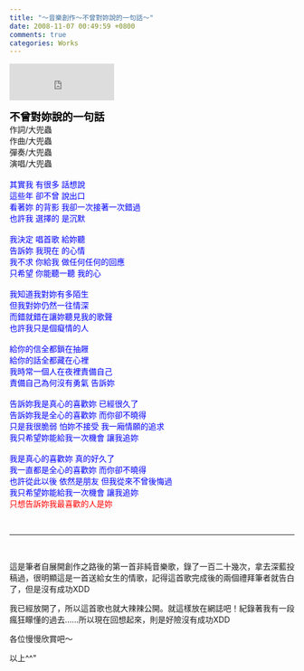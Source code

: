 ```yaml
---
title: "～音樂創作～不曾對妳說的一句話～"
date: 2008-11-07 00:49:59 +0800
comments: true
categories: Works
---
```

<p><iframe marginwidth="0" marginheight="0" src="http://vlog.xuite.net/vlog/guest/external.php?media_id=QWkzT2lsLTg2MzE3MC5mbHY=&amp;pt=2&amp;ar=0&amp;as=0" scrolling="no" width="185" frameborder="0" height="65"></iframe></p><p><span style="font-size: 14pt;"><b><span style="color: black;">不曾對妳說的一句話</span></b></span><br />作詞/大兜蟲<br />作曲/大兜蟲<br />彈奏/大兜蟲<br />演唱/大兜蟲<br /><br /> <span style="color: blue;"><span style="font-family: 新細明體;">其實我</span>    <span style="font-family: 新細明體;">有很多</span>    <span style="font-family: 新細明體;">話想說</span></span><br />  <span style="color: blue;"><span style="font-family: 新細明體;">這些年</span>    <span style="font-family: 新細明體;">卻不曾</span>    <span style="font-family: 新細明體;">說出口</span></span><br />  <span style="color: blue;"><span style="font-family: 新細明體;">看著妳</span>    <span style="font-family: 新細明體;">的背影</span>    <span style="font-family: 新細明體;">我卻一次接著一次錯過</span></span><br />  <span style="color: blue;"><span style="font-family: 新細明體;">也許我</span>    <span style="font-family: 新細明體;">選擇的</span>    <span style="font-family: 新細明體;">是沉默</span></span><br />  <br />  <span style="color: blue;"><span style="font-family: 新細明體;">我決定</span>    <span style="font-family: 新細明體;">唱首歌</span>    <span style="font-family: 新細明體;">給妳聽</span></span><br />  <span style="color: blue;"><span style="font-family: 新細明體;">告訴妳</span>    <span style="font-family: 新細明體;">我現在</span>    <span style="font-family: 新細明體;">的心情</span></span><br />  <span style="color: blue;"><span style="font-family: 新細明體;">我不求</span>    <span style="font-family: 新細明體;">你給我</span>    <span style="font-family: 新細明體;">做任何任何的回應</span></span><br />  <span style="color: blue;"><span style="font-family: 新細明體;">只希望</span>    <span style="font-family: 新細明體;">你能聽一聽</span>    <span style="font-family: 新細明體;">我的心</span></span><br />  <br />  <span style="color: blue;"><span style="font-family: 新細明體;">我知道我對妳有多陌生</span></span><br />  <span style="color: blue;"><span style="font-family: 新細明體;">但我對妳仍然一往情深</span></span><br />  <span style="color: blue;"><span style="font-family: 新細明體;">而錯就錯在讓妳聽見我的歌聲</span></span><br />  <span style="color: blue;"><span style="font-family: 新細明體;">也許我只是個癡情的人</span></span><br />  <br />  <span style="color: blue;"><span style="font-family: 新細明體;">給你的信全都鎖在抽屜</span></span><br />  <span style="color: blue;"><span style="font-family: 新細明體;">給你的話全都藏在心裡</span></span><br />  <span style="color: blue;"><span style="font-family: 新細明體;">我時常一個人在夜裡責備自己</span></span><br />  <span style="color: blue;"><span style="font-family: 新細明體;">責備自己為何沒有勇氣</span>        <span style="font-family: 新細明體;">告訴妳</span></span><br />  <br />  <span style="color: blue;"><span style="font-family: 新細明體;">告訴妳我是真心的喜歡妳</span>    <span style="font-family: 新細明體;">已經很久了</span></span><br />  <span style="color: blue;"><span style="font-family: 新細明體;">告訴妳我是全心的喜歡妳</span>    <span style="font-family: 新細明體;">而你卻不曉得</span></span><br />  <span style="color: blue;"><span style="font-family: 新細明體;">只是我很脆弱</span>        <span style="font-family: 新細明體;">怕妳不接受</span>    <span style="font-family: 新細明體;">我一廂情願的追求</span></span><br />  <span style="color: blue;"><span style="font-family: 新細明體;">我只希望妳能給我一次機會</span>        <span style="font-family: 新細明體;">讓我追妳</span></span><br />  <br />  <span style="color: blue;"><span style="font-family: 新細明體;">我是真心的喜歡妳</span>        <span style="font-family: 新細明體;">真的好久了</span></span><br />  <span style="color: blue;"><span style="font-family: 新細明體;">我一直都是全心的喜歡妳</span>        <span style="font-family: 新細明體;">而你卻不曉得</span></span><br />  <span style="color: blue;"><span style="font-family: 新細明體;">也許從此以後</span>        <span style="font-family: 新細明體;">依然是朋友</span>    <span style="font-family: 新細明體;">但我從來不曾後悔過</span></span><br />  <span style="color: blue;"><span style="font-family: 新細明體;">我只希望妳能給我一次機會</span>        <span style="font-family: 新細明體;">讓我追妳</span></span><br />  <span style="color: red;"><span style="font-family: 新細明體;">只想告訴妳我最喜歡的人</span><span style="font-family: 新細明體;">是妳</span></span></p><p>&nbsp;</p><hr /><p>&nbsp;</p><p>這是筆者自展開創作之路後的第一首非純音樂歌，錄了一百二十幾次，拿去深藍投稿過，很明顯這是一首送給女生的情歌，記得這首歌完成後的兩個禮拜筆者就告白了，但是沒有成功XDD</p><p>我已經放開了，所以這首歌也就大辣辣公開。就這樣放在網誌吧！紀錄著我有一段瘋狂矇懂的過去......所以現在回想起來，則是好險沒有成功XDD</p><p>各位慢慢欣賞吧～</p><p>以上^^"</p>
